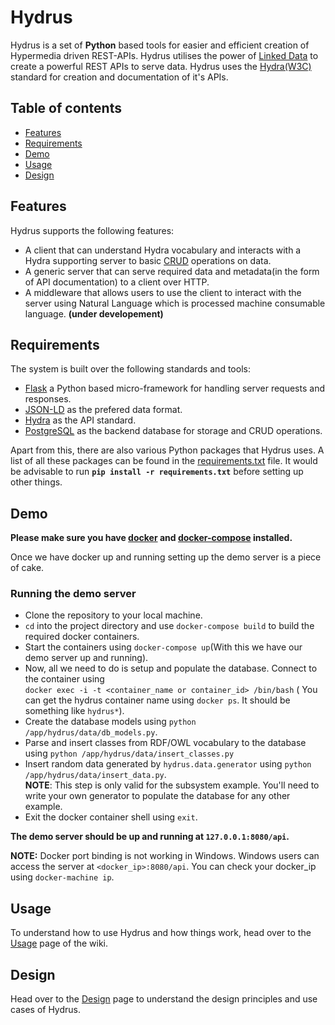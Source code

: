 Hydrus
===================
Hydrus is a set of **Python** based tools for easier and efficient creation of Hypermedia driven REST-APIs. Hydrus utilises the power of [Linked Data](https://en.wikipedia.org/wiki/Linked_data) to create a powerful REST APIs to serve data.
Hydrus uses the [Hydra(W3C)](http://www.hydra-cg.com/) standard for creation and documentation of it's APIs.

Table of contents
-------------
* [Features](#features)
* [Requirements](#req)
* [Demo](#demo)
* [Usage](#usage)
* [Design](#design)

<a name="features"></a>
Features
-------------
Hydrus supports the following features:
- A client that can understand Hydra vocabulary and interacts with a Hydra supporting server to basic [CRUD](https://en.wikipedia.org/wiki/Create,_read,_update_and_delete) operations on data.
- A generic server that can serve required data and metadata(in the form of API documentation) to a client over HTTP.
- A middleware that allows users to use the client to interact with the server using Natural Language which is processed machine consumable language. **(under developement)**

<a name="req"></a>
Requirements
-------------
The system is built over the following standards and tools:
- [Flask](http://flask.pocoo.org/) a Python based micro-framework for handling server requests and responses.
- [JSON-LD](http://json-ld.org/spec/latest/json-ld/) as the prefered data format.
- [Hydra](http://www.hydra-cg.com/) as the API standard.
- [PostgreSQL](https://www.postgresql.org/) as the backend database for storage and CRUD operations.

Apart from this, there are also various Python packages that Hydrus uses. A list of all these packages can be found in the [requirements.txt](https://github.com/HTTP-APIs/hydrus/blob/master/requirements.txt) file. It would be advisable to run **`pip install -r requirements.txt`** before setting up other things.

<a name="demo"></a>
Demo
-------------
**Please make sure you have [docker](https://docs.docker.com/engine/installation/) and [docker-compose](https://docs.docker.com/compose/install/) installed.**

Once we have docker up and running setting up the demo server is a piece of cake.
### Running the demo server
- Clone the repository to your local machine.
- `cd` into the project directory and use `docker-compose build` to build the required docker containers.
- Start the containers using `docker-compose up`(With this we have our demo server up and running).
- Now, all we need to do is setup and populate the database. Connect to the container using <br/> `docker exec -i -t <container_name or container_id> /bin/bash` ( You can get the hydrus container name using `docker ps`. It should be something like `hydrus*`).
- Create the database models using `python /app/hydrus/data/db_models.py`.
- Parse and insert classes from RDF/OWL vocabulary to the database using `python /app/hydrus/data/insert_classes.py`
- Insert random data generated  by `hydrus.data.generator` using `python /app/hydrus/data/insert_data.py`. <br/>
**NOTE**: This step is only valid for the subsystem example. You'll need to write your own generator to populate the database for any other example.
- Exit the docker container shell using `exit`.

**The demo server should be up and running at `127.0.0.1:8080/api`.**

**NOTE:** Docker port binding is not working in Windows. Windows users can access the server at `<docker_ip>:8080/api`. You can check your docker_ip using `docker-machine ip`.


<a name="usage"></a>
Usage
-------------
To understand how to use Hydrus and how things work, head over to the [Usage](Usage) page of the wiki.

<a name="design"></a>
Design
-------------
Head over to the [Design](Design) page to understand the design principles and use cases of Hydrus.
